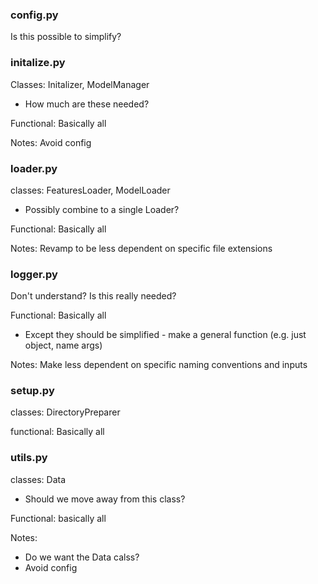 

### config.py
Is this possible to simplify?

### initalize.py
Classes: Initalizer, ModelManager
 - How much are these needed?

Functional: Basically all

Notes: Avoid config

### loader.py
classes: FeaturesLoader, ModelLoader
 - Possibly combine to a single Loader?

Functional: Basically all

Notes: Revamp to be less dependent on specific file extensions

### logger.py
Don't understand? Is this really needed?


Functional: Basically all
 - Except they should be simplified - make a general function (e.g. just object, name args)

Notes: Make less dependent on specific naming conventions and inputs

### setup.py
classes: DirectoryPreparer

functional: Basically all

### utils.py
classes: Data
 - Should we move away from this class?

Functional: basically all

Notes:
 - Do we want the Data calss?
 - Avoid config
